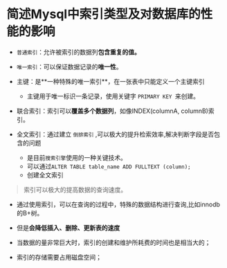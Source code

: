# 简述Mysql中索引类型及对数据库的性能的影响 

- `普通索引`：允许被索引的数据列**包含重复的值。** 

- `唯⼀索引`：可以保证数据记录的**唯⼀性**。 

- 主键：是**⼀种特殊的唯⼀索引**，在⼀张表中只能定义⼀个主键索引
  - 主键⽤于唯⼀标识⼀条记录，使⽤关键字 `PRIMARY KEY `来创建。 

- 联合索引：索引可以**覆盖多个数据列**，如像INDEX(columnA, columnB)索引。 

- 全⽂索引：通过建⽴ `倒排索引` ,可以极⼤的提升检索效率,解决判断字段是否包含的问题
  - 是⽬前`搜索引擎`使⽤的⼀种关键技术。
  - 可以通过`ALTER TABLE table_name ADD FULLTEXT (column);`
  - 创建全⽂索引

> 索引可以极⼤的提⾼数据的查询速度。 

- 通过使⽤索引，可以在查询的过程中，特殊的数据结构进行查询,比如innodb的B+树。 

- 但是**会降低插⼊、删除、更新表的速度**
- 当数据的量非常巨大时，索引的创建和维护所耗费的时间也是相当大的；
- 索引的存储需要占用磁盘空间；